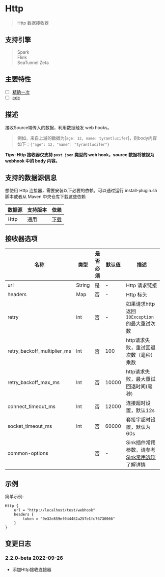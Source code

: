# Http

> Http 数据接收器

## 支持引擎

> Spark<br/>
> Flink<br/>
> SeaTunnel Zeta<br/>

## 主要特性

- [ ] [精确一次](../../concept/connector-v2-features.md)
- [ ] [cdc](../../concept/connector-v2-features.md)

## 描述

接收Source端传入的数据，利用数据触发 web hooks。

> 例如，来自上游的数据为[`age: 12, name: tyrantlucifer`]，则body内容如下：`{"age": 12, "name": "tyrantlucifer"}`

**Tips: Http 接收器仅支持 `post json` 类型的 web hook，source 数据将被视为 webhook 中的 body 内容。**

## 支持的数据源信息

想使用 Http 连接器，需要安装以下必要的依赖。可以通过运行 install-plugin.sh 脚本或者从 Maven 中央仓库下载这些依赖

| 数据源  | 支持版本 | 依赖                                                                           |
|------|------|------------------------------------------------------------------------------|
| Http | 通用   | [下载](https://mvnrepository.com/artifact/org.apache.seatunnel/connector-http) |

## 接收器选项

|             名称              |   类型   | 是否必须 |  默认值  |                             描述                             |
|-----------------------------|--------|------|-------|------------------------------------------------------------|
| url                         | String | 是    | -     | Http 请求链接                                                  |
| headers                     | Map    | 否    | -     | Http 标头                                                    |
| retry                       | Int    | 否    | -     | 如果请求http返回`IOException`的最大重试次数                             |
| retry_backoff_multiplier_ms | Int    | 否    | 100   | http请求失败，重试回退次数（毫秒）乘数                                      |
| retry_backoff_max_ms        | Int    | 否    | 10000 | http请求失败，最大重试回退时间(毫秒)                                      |
| connect_timeout_ms          | Int    | 否    | 12000 | 连接超时设置，默认12s                                               |
| socket_timeout_ms           | Int    | 否    | 60000 | 套接字超时设置，默认为60s                                             |
| common-options              |        | 否    | -     | Sink插件常用参数，请参考 [Sink常用选项 ](../sink-common-options.md) 了解详情 |

## 示例

简单示例:

```hocon
Http {
    url = "http://localhost/test/webhook"
    headers {
        token = "9e32e859ef044462a257e1fc76730066"
    }
}
```

## 变更日志

### 2.2.0-beta 2022-09-26

- 添加Http接收连接器

